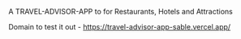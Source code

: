 A TRAVEL-ADVISOR-APP to for Restaurants, Hotels and Attractions


Domain to test it out - https://travel-advisor-app-sable.vercel.app/
